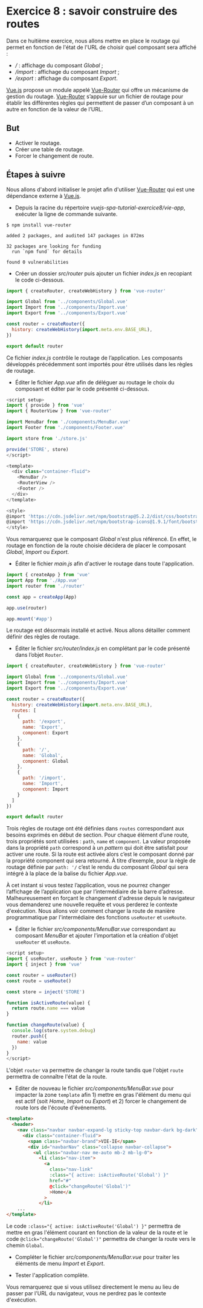 # Exercice 8 : savoir construire des routes

Dans ce huitième exercice, nous allons mettre en place le routage qui permet en fonction de l'état de l'URL de choisir quel composant sera affiché :

* _/_ : affichage du composant *Global* ;
* _/import_ : affichage du composant *Import* ;
* _/export_ : affichage du composant *Export*.

[Vue.js](https://vuejs.org/) propose un module appelé [Vue-Router](https://router.vuejs.org/) qui offre un mécanisme de gestion du routage. [Vue-Router](https://router.vuejs.org/) s’appuie sur un fichier de routage pour établir les différentes règles qui permettent de passer d’un composant à un autre en fonction de la valeur de l’URL.

## But

* Activer le routage.
* Créer une table de routage.
* Forcer le changement de route.

## Étapes à suivre

Nous allons d'abord initialiser le projet afin d'utiliser [Vue-Router](https://router.vuejs.org/) qui est une dépendance externe à [Vue.js](https://vuejs.org/).

* Depuis la racine du répertoire _vuejs-spa-tutorial-exercice8/vie-app_, exécuter la ligne de commande suivante.

```console
$ npm install vue-router

added 2 packages, and audited 147 packages in 872ms

32 packages are looking for funding
  run `npm fund` for details

found 0 vulnerabilities
```

* Créer un dossier _src/router_ puis ajouter un fichier _index.js_ en recopiant le code ci-dessous.

```javascript
import { createRouter, createWebHistory } from 'vue-router'

import Global from '../components/Global.vue'
import Import from '../components/Import.vue'
import Export from '../components/Export.vue'

const router = createRouter({
  history: createWebHistory(import.meta.env.BASE_URL),
})

export default router
```

Ce fichier _index.js_ contrôle le routage de l’application. Les composants développés précédemment sont importés pour être utilisés dans les règles de routage.

* Éditer le fichier _App.vue_ afin de déléguer au routage le choix du composant et éditer par le code présenté ci-dessous.

```javascript
<script setup>
import { provide } from 'vue'
import { RouterView } from 'vue-router'

import MenuBar from './components/MenuBar.vue'
import Footer from './components/Footer.vue'

import store from './store.js'

provide('STORE', store)
</script>

<template>
  <div class="container-fluid">
    <MenuBar />
    <RouterView />
    <Footer />
  </div>
</template>

<style>
@import 'https://cdn.jsdelivr.net/npm/bootstrap@5.2.2/dist/css/bootstrap.min.css';
@import 'https://cdn.jsdelivr.net/npm/bootstrap-icons@1.9.1/font/bootstrap-icons.css';
</style>
```

Vous remarquerez que le composant *Global* n'est plus référencé. En effet, le routage en fonction de la route choisie décidera de placer le composant *Global*, *Import* ou *Export*.

* Éditer le fichier _main.js_ afin d'activer le routage dans toute l'application.

```javascript
import { createApp } from 'vue'
import App from './App.vue'
import router from './router'

const app = createApp(App)

app.use(router)

app.mount('#app')
```

Le routage est désormais installé et activé. Nous allons détailler comment définir des règles de routage.

* Éditer le fichier _src/router/index.js_ en complétant par le code présenté dans l’objet `Router`.

```javascript
import { createRouter, createWebHistory } from 'vue-router'

import Global from '../components/Global.vue'
import Import from '../components/Import.vue'
import Export from '../components/Export.vue'

const router = createRouter({
  history: createWebHistory(import.meta.env.BASE_URL),
  routes: [
    {
      path: '/export',
      name: 'Export',
      component: Export
    },
    {
      path: '/',
      name: 'Global',
      component: Global
    },
    {
      path: '/import',
      name: 'Import',
      component: Import
    }
  ]
})

export default router
```

Trois règles de routage ont été définies dans `routes` correspondant aux besoins exprimés en début de section. Pour chaque élément d’une route, trois propriétés sont utilisées : `path`, `name` et `component`. La valeur proposée dans la propriété `path` correspond à un _pattern_ qui doit être satisfait pour activer une route. Si la route est activée alors c’est le composant donné par la propriété component qui sera retourné. À titre d’exemple, pour la règle de routage définie par `path: '/` c’est le rendu du composant *Global* qui sera intégré à la place de la balise <RouterView> du fichier _App.vue_.

À cet instant si vous testez l’application, vous ne pourrez changer l’affichage de l’application que par l’intermédiaire de la barre d’adresse. Malheureusement en forçant le changement d'adresse depuis le navigateur vous demanderez une nouvelle requête et vous perderez le contexte d'exécution. Nous allons voir comment changer la route de manière programmatique par l'intermédiaire des fonctions `useRouter` et `useRoute`.

* Éditer le fichier _src/components/MenuBar.vue_ correspondant au composant *MenuBar* et ajouter l'importation et la création d'objet `useRouter` et `useRoute`.

```javascript
<script setup>
import { useRouter, useRoute } from 'vue-router'
import { inject } from 'vue'

const router = useRouter()
const route = useRoute()

const store = inject('STORE')

function isActiveRoute(value) {
  return route.name === value
}

function changeRoute(value) {
  console.log(store.system.debug)
  router.push({
    name: value
  })
}
</script>
```

L'objet `router` va permettre de changer la route tandis que l'objet `route` permettra de connaître l'état de la route.

* Editer de nouveau le fichier _src/components/MenuBar.vue_ pour impacter la zone `template` afin 1) mettre en gras l'élément du menu qui est actif (soit _Home_, _Import_ ou _Export_) et 2) forcer le changement de route lors de l'écoute d'événements.

```html
<template>
  <header>
    <nav class="navbar navbar-expand-lg sticky-top navbar-dark bg-dark">
      <div class="container-fluid">
        <span class="navbar-brand">VIE-IE</span>
        <div id="navbarNav" class="collapse navbar-collapse">
          <ul class="navbar-nav me-auto mb-2 mb-lg-0">
            <li class="nav-item">
              <a
                class="nav-link"
                :class="{ active: isActiveRoute('Global') }"
                href="#"
                @click="changeRoute('Global')"
                >Home</a
              >
            </li>
    ...
</template>
```

Le code `:class="{ active: isActiveRoute('Global') }"` permettra de mettre en gras l'élément courant en fonction de la valeur de la route et le code `@click="changeRoute('Global')"` permettra de changer la route vers le chemin `Global`.

* Compléter le fichier _src/components/MenuBar.vue_ pour traiter les éléments de menu _Import_ et _Export_.

* Tester l'application complète.

Vous remarquerez que si vous utilisez directement le menu au lieu de passer par l'URL du navigateur, vous ne perdrez pas le contexte d'exécution.